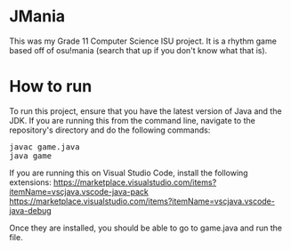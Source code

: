 # JMania
This was my Grade 11 Computer Science ISU project. It is a rhythm game based off of osu!mania (search that up if you don't know what that is).

# How to run
To run this project, ensure that you have the latest version of Java and the JDK.
If you are running this from the command line, navigate to the repository's directory and do the following commands:

<pre>
javac game.java
java game
</pre>

If you are running this on Visual Studio Code, install the following extensions:
https://marketplace.visualstudio.com/items?itemName=vscjava.vscode-java-pack
https://marketplace.visualstudio.com/items?itemName=vscjava.vscode-java-debug

Once they are installed, you should be able to go to game.java and run the file.
